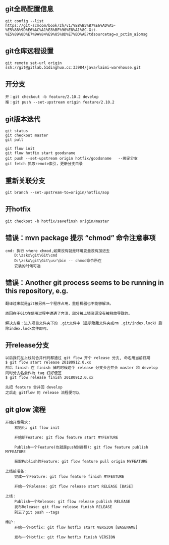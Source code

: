 
## git全局配置信息
    git config --list
    https://git-scmcom/book/zh/v1/%E8%B5%B7%E6%AD%A5-%E5%88%9D%E6%AC%A1%E8%BF%90%E8%A1%8C-Git-%E5%89%8D%E7%9A%84%E9%85%8D%E7%BD%AE?tdsourcetag=s_pctim_aiomsg


## git仓库远程设置
    git remote set-url origin ssh://git@gitlab.51dinghuo.cc:33984/java/laimi-warehouse.git

## 开分支

    开：git checkout -b feature/2.10.2 develop
    推：git push --set-upstream origin feature/2.10.2


## git版本迭代
    git status
    git checkout master
    git pull

    git flow init
    git flow hotfix start goodsname
    git push --set-upstream origin hotfix/goodsname   --绑定分支
    git fetch 抓取remote索引，更新分支目录

## 重新关联分支
    git branch --set-upstream-to=origin/hotfix/aop

## 开hotfix
    git checkout -b hotfix/savefinsh origin/master

## 错误：mvn package 提示 “chmod” 命令注意事项

    cmd: 执行 where chmod,如果没有就是环境变量没有加进去
        D:\zskx\git\Git\cmd
        D:\zskx\git\Git\usr\bin -- chmod命令所在
        安装的时候可选    

## 错误：Another git process seems to be running in this repository, e.g.
    翻译过来就是git被另外一个程序占用，重启机器也不能够解决。

    原因在于Git在使用过程中遭遇了奔溃，部分被上锁资源没有被释放导致的。

    解决方案：进入项目文件夹下的 .git文件中（显示隐藏文件夹或rm .git/index.lock）删除index.lock文件即可。

## 开release分支

    以后我们在上线前合并代码都通过 git flow 开个 release 分支, 命名用当前日期
    $ git flow start release 20180912.0.xx 
    然后 finish 在 finish 掉的时候这个 release 分支会合并会 master 和 develop
    同时分支名会作为 tag 打好便签
    $ git flow release finish 20180912.0.xx 

    先把 feature 合并回 develop 
    之后走 gitflow 的 release 流程便可以
    
## git glow 流程

    开始开发需求：
        初始化: git flow init

        开始新Feature: git flow feature start MYFEATURE

        Publish一个Feature(也就是push到远程): git flow feature publish MYFEATURE

        获取Publish的Feature: git flow feature pull origin MYFEATURE

    上线前准备：
        完成一个Feature: git flow feature finish MYFEATURE

        开始一个Release: git flow release start RELEASE [BASE]

    上线：
        Publish一个Release: git flow release publish RELEASE
        发布Release: git flow release finish RELEASE
        别忘了git push --tags

    维护：
        开始一个Hotfix: git flow hotfix start VERSION [BASENAME]

        发布一个Hotfix: git flow hotfix finish VERSION